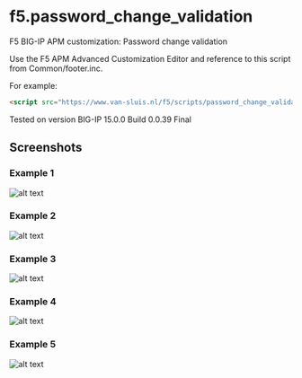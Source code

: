 # f5.password_change_validation
F5 BIG-IP APM customization: Password change validation

Use the F5 APM Advanced Customization Editor and reference to this script from Common/footer.inc.

For example:

```html
<script src="https://www.van-sluis.nl/f5/scripts/password_change_validation.js"></script>
```

Tested on version BIG-IP 15.0.0 Build 0.0.39 Final

## Screenshots
### Example 1
![alt text](https://www.van-sluis.nl/f5/images/example1.png)
### Example 2
![alt text](https://www.van-sluis.nl/f5/images/example2.png)
### Example 3
![alt text](https://www.van-sluis.nl/f5/images/example3.png)
### Example 4
![alt text](https://www.van-sluis.nl/f5/images/example4.png)
### Example 5
![alt text](https://www.van-sluis.nl/f5/images/example5.png)
